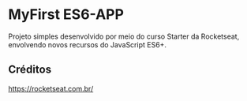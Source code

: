 # MyFirst ES6-APP
Projeto simples desenvolvido por meio do curso Starter da Rocketseat, envolvendo novos recursos do JavaScript ES6+.
## Créditos
https://rocketseat.com.br/